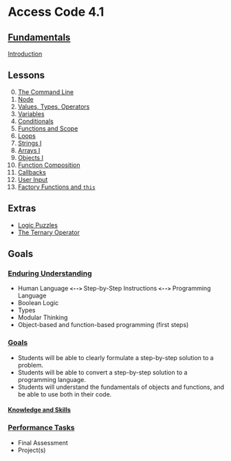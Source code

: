 # <b>Access Code 4.1</b>

## <b><u>Fundamentals</u></b>

[Introduction](lessons/intro/intro.md)

## Lessons

0. [The Command Line](lessons/terminal/terminal.md)
1. [Node](lessons/node/node.md)
2. [Values, Types, Operators](lessons/values/values.md)
2. [Variables](lessons/variables/variables.md)
3. [Conditionals](lessons/conditionals/conditionals.md)
4. [Functions and Scope](lessons/functions/functions_i.md)
5. [Loops](lessons/lopps/loops.md)
6. [Strings I](lessons/strings/strings_i.md)
7. [Arrays I](lessons/arrays/arrays_i.md)
8. [Objects I](lessons/objects/objects_i.md)
9. [Function Composition](lessons/functions/functions_ii.md)
10. [Callbacks](lessons/functions/functions_iii.md)
11. [User Input](lessons/user_input/user_input.md)
11. [Factory Functions and `this`](lessons/objects/objects_ii.md)

## Extras

* [Logic Puzzles](extras/01_logic_puzzles.md)
* [The Ternary Operator](extras/ternary_operator.md)

## Goals

### <u>Enduring Understanding</u>

* Human Language <b>`<-->` </b>Step-by-Step Instructions <b>`<-->`</b> Programming Language
* Boolean Logic
* Types
* Modular Thinking
* Object-based and function-based programming (first steps)

### <u>Goals</u>

* Students will be able to clearly formulate a step-by-step solution to a problem.
* Students will be able to convert a step-by-step solution to a programming language.
* Students will understand the fundamentals of objects and functions, and be able to use both in their code.

#### <u>Knowledge and Skills</u>

### <u>Performance Tasks</u>

* Final Assessment
* Project(s)
